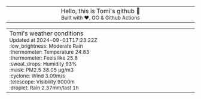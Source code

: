 
<div align="center">
<table>
<tbody>
<td align="center">
<img width="2000" height="0"><br>
Hello, this is Tomi's github 👋<br>
<sup>Built with ❤️, GO & Github Actions</sup><br>
<img width="2000" height="0">
</td>
</tbody>
</table>
</div>
<table>
<tbody>
<td align="left">
<img width="2000" height="0"><br>
Tomi's weather conditions<br>
<sup>Updated at 2024-09-01T17:23:22Z</sup><br>
<sup>:low_brightness: Moderate Rain</sup><br>
<sup>:thermometer: Temperature 24.83 </sup><br>
<sup>:thermometer: Feels like 25.8</sup><br>
<sup>:sweat_drops: Humidity 93%</sup><br>
<sup>:mask: PM2.5 38.05 μg/m3</sup><br>
<sup>:cyclone: Wind 3.09m/s </sup><br>
<sup>:telescope: Visibility 9000m </sup><br>
<sup>:droplet: Rain 2.37mm/last 1h </sup><br>
<img width="2000" height="0">
</td>
<td align="left">
<img width="2000" height="0"><br>
<br>
<img width="2000" height="0">
</td>
</tbody>
</table>
</div>
    